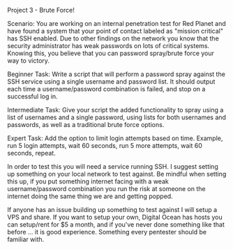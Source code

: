 Project 3 - Brute Force!

Scenario: You are working on an internal penetration test for Red Planet and have found a system that your point of contact labeled as "mission critical" has SSH enabled. Due to other findings on the network you know that the security administrator has weak passwords on lots of critical systems. Knowing this, you believe that you can password spray/brute force your way to victory.

Beginner Task: Write a script that will perform a password spray against the SSH service using a single username and password list. It should output each time a username/password combination is failed, and stop on a successful log in.

Intermediate Task: Give your script the added functionality to spray using a list of usernames and a single password, using lists for both usernames and passwords, as well as a traditional brute force options.

Expert Task: Add the option to limit login attempts based on time. Example, run 5 login attempts, wait 60 seconds, run 5 more attempts, wait 60 seconds, repeat.

In order to test this you will need a service running SSH. I suggest setting up something on your local network to test against. Be mindful when setting this up, if you put something internet facing with a weak username/password combination you run the risk at someone on the internet doing the same thing we are and getting popped.

If anyone has an issue building up something to test against I will setup a VPS and share. If you want to setup your own, Digital Ocean has hosts you can setup/rent for $5 a month, and if you've never done something like that before ... it is good experience. Something every pentester should be familiar with.
